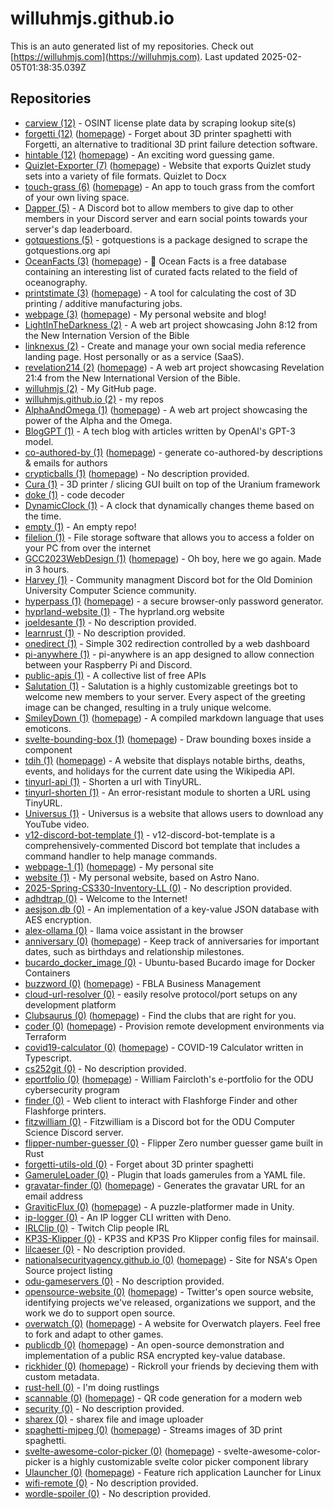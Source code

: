 # willuhmjs.github.io

This is an auto generated list of my repositories. Check out [https://willuhmjs.com](https://willuhmjs.com). Last updated 2025-02-05T01:38:35.039Z 

## Repositories
- [carview (12)](https://github.com/willuhmjs/carview)  - OSINT license plate data by scraping lookup site(s)
- [forgetti (12)](https://github.com/willuhmjs/forgetti) ([homepage](https://willuhmjs.github.io/forgetti/)) - Forget about 3D printer spaghetti with Forgetti, an alternative to traditional 3D print failure detection software.
- [hintable (12)](https://github.com/willuhmjs/hintable) ([homepage](https://hintable.me)) - An exciting word guessing game.
- [Quizlet-Exporter (7)](https://github.com/willuhmjs/Quizlet-Exporter) ([homepage](https://willuhmjs.github.io/Quizlet-Exporter)) - Website that exports Quizlet study sets into a variety of file formats. Quizlet to Docx
- [touch-grass (6)](https://github.com/willuhmjs/touch-grass) ([homepage](https://willuhmjs.github.io/touch-grass/)) - An app to touch grass from the comfort of your own living space.
- [Dapper (5)](https://github.com/willuhmjs/Dapper)  - A Discord bot to allow members to give dap to other members in your Discord server and earn social points towards your server's dap leaderboard.
- [gotquestions (5)](https://github.com/willuhmjs/gotquestions)  - gotquestions is a package designed to scrape the gotquestions.org api
- [OceanFacts (3)](https://github.com/willuhmjs/OceanFacts) ([homepage](https://willuhmjs.github.io/OceanFacts)) - 🌊 Ocean Facts is a free database containing an interesting list of curated facts related to the field of oceanography.
- [printstimate (3)](https://github.com/willuhmjs/printstimate) ([homepage](https://willuhmjs.github.io/printstimate/)) - A tool for calculating the cost of 3D printing / additive manufacturing jobs.
- [webpage (3)](https://github.com/willuhmjs/webpage) ([homepage](https://willuhmjs.com/)) - My personal website and blog!
- [LightInTheDarkness (2)](https://github.com/willuhmjs/LightInTheDarkness)  - A web art project showcasing John 8:12 from the New Internation Version of the Bible
- [linknexus (2)](https://github.com/willuhmjs/linknexus)  - Create and manage your own social media reference landing page. Host personally or as a service (SaaS).
- [revelation214 (2)](https://github.com/willuhmjs/revelation214) ([homepage](https://willuhmjs.github.io/revelation214/)) - A web art project showcasing Revelation 21:4 from the New International Version of the Bible.
- [willuhmjs (2)](https://github.com/willuhmjs/willuhmjs)  - My GitHub page.
- [willuhmjs.github.io (2)](https://github.com/willuhmjs/willuhmjs.github.io)  - my repos
- [AlphaAndOmega (1)](https://github.com/willuhmjs/AlphaAndOmega) ([homepage](https://willuhm-js.github.io/AlphaAndOmega)) - A web art project showcasing the power of the Alpha and the Omega.
- [BlogGPT (1)](https://github.com/willuhmjs/BlogGPT)  - A tech blog with articles written by OpenAI's GPT-3 model.
- [co-authored-by (1)](https://github.com/willuhmjs/co-authored-by) ([homepage](https://leodog896.github.io/co-authored-by/)) - generate co-authored-by descriptions & emails for authors
- [crypticballs (1)](https://github.com/willuhmjs/crypticballs) ([homepage](https://willuhmjs.github.io/crypticballs/)) - No description provided.
- [Cura (1)](https://github.com/willuhmjs/Cura)  - 3D printer / slicing GUI built on top of the Uranium framework
- [doke (1)](https://github.com/willuhmjs/doke)  - code decoder
- [DynamicClock (1)](https://github.com/willuhmjs/DynamicClock)  - A clock that dynamically changes theme based on the time.
- [empty (1)](https://github.com/willuhmjs/empty)  - An empty repo!
- [filelion (1)](https://github.com/willuhmjs/filelion)  - File storage software that allows you to access a folder on your PC from over the internet
- [GCC2023WebDesign (1)](https://github.com/willuhmjs/GCC2023WebDesign) ([homepage](https://willuhmjs.github.io/GCC2023WebDesign/)) - Oh boy, here we go again. Made in 3 hours.
- [Harvey (1)](https://github.com/willuhmjs/Harvey)  - Community managment Discord bot for the Old Dominion University Computer Science community.
- [hyperpass (1)](https://github.com/willuhmjs/hyperpass) ([homepage](https://willuhmjs.github.io/hyperpass/)) - a secure browser-only password generator.
- [hyprland-website (1)](https://github.com/willuhmjs/hyprland-website)  - The hyprland.org website
- [joeldesante (1)](https://github.com/willuhmjs/joeldesante)  - No description provided.
- [learnrust (1)](https://github.com/willuhmjs/learnrust)  - No description provided.
- [onedirect (1)](https://github.com/willuhmjs/onedirect)  - Simple 302 redirection controlled by a web dashboard
- [pi-anywhere (1)](https://github.com/willuhmjs/pi-anywhere)  - pi-anywhere is an app designed to allow connection between your Raspberry Pi and Discord.
- [public-apis (1)](https://github.com/willuhmjs/public-apis)  - A collective list of free APIs
- [Salutation (1)](https://github.com/willuhmjs/Salutation)  - Salutation is a highly customizable greetings bot to welcome new members to your server. Every aspect of the greeting image can be changed, resulting in a truly unique welcome.
- [SmileyDown (1)](https://github.com/willuhmjs/SmileyDown) ([homepage](https://willuhmjs.github.io/SmileyDown/)) - A compiled markdown language that uses emoticons.
- [svelte-bounding-box (1)](https://github.com/willuhmjs/svelte-bounding-box) ([homepage](https://willuhmjs.github.io/svelte-bounding-box/)) - Draw bounding boxes inside a component
- [tdih (1)](https://github.com/willuhmjs/tdih) ([homepage](https://willuhmjs.github.io/tdih/)) - A website that displays notable births, deaths, events, and holidays for the current date using the Wikipedia API.
- [tinyurl-api (1)](https://github.com/willuhmjs/tinyurl-api)  - Shorten a url with TinyURL.
- [tinyurl-shorten (1)](https://github.com/willuhmjs/tinyurl-shorten)  - An error-resistant module to shorten a URL using TinyURL.
- [Universus (1)](https://github.com/willuhmjs/Universus)  - Universus is a website that allows users to download any YouTube video.
- [v12-discord-bot-template (1)](https://github.com/willuhmjs/v12-discord-bot-template)  - v12-discord-bot-template is a comprehensively-commented Discord bot template that includes a command handler to help manage commands.
- [webpage-1 (1)](https://github.com/willuhmjs/webpage-1) ([homepage](https://leodog896.com)) - My personal site
- [website (1)](https://github.com/willuhmjs/website)  - My personal website, based on Astro Nano.
- [2025-Spring-CS330-Inventory-LL (0)](https://github.com/willuhmjs/2025-Spring-CS330-Inventory-LL)  - No description provided.
- [adhdtrap (0)](https://github.com/willuhmjs/adhdtrap)  - Welcome to the Internet!
- [aesjson.db (0)](https://github.com/willuhmjs/aesjson.db)  - An implementation of a key-value JSON database with AES encryption.
- [alex-ollama (0)](https://github.com/willuhmjs/alex-ollama)  - llama voice assistant in the browser
- [anniversary (0)](https://github.com/willuhmjs/anniversary) ([homepage](https://willuhmjs.github.io/anniversary/)) - Keep track of anniversaries for important dates, such as birthdays and relationship milestones.
- [bucardo_docker_image (0)](https://github.com/willuhmjs/bucardo_docker_image)  - Ubuntu-based Bucardo image for Docker Containers
- [buzzword (0)](https://github.com/willuhmjs/buzzword) ([homepage](https://willuhmjs.github.io/buzzword/)) - FBLA Business Management
- [cloud-url-resolver (0)](https://github.com/willuhmjs/cloud-url-resolver)  - easily resolve protocol/port setups on any development platform
- [Clubsaurus (0)](https://github.com/willuhmjs/Clubsaurus) ([homepage](https://clubsaur.us)) - Find the clubs that are right for you.
- [coder (0)](https://github.com/willuhmjs/coder) ([homepage](https://coder.com)) - Provision remote development environments via Terraform
- [covid19-calculator (0)](https://github.com/willuhmjs/covid19-calculator) ([homepage](https://www.npmjs.com/package/@deptofdefense/covid19-calculator)) - COVID-19 Calculator written in Typescript.
- [cs252git (0)](https://github.com/willuhmjs/cs252git)  - No description provided.
- [eportfolio (0)](https://github.com/willuhmjs/eportfolio) ([homepage](https://willuhmjs.github.io/eportfolio/)) - William Faircloth's e-portfolio for the ODU cybersecurity program
- [finder (0)](https://github.com/willuhmjs/finder)  - Web client to interact with Flashforge Finder and other Flashforge printers.
- [fitzwilliam (0)](https://github.com/willuhmjs/fitzwilliam)  - Fitzwilliam is a Discord bot for the ODU Computer Science Discord server.
- [flipper-number-guesser (0)](https://github.com/willuhmjs/flipper-number-guesser)  - Flipper Zero number guesser game built in Rust
- [forgetti-utils-old (0)](https://github.com/willuhmjs/forgetti-utils-old)  - Forget about 3D printer spaghetti
- [GameruleLoader (0)](https://github.com/willuhmjs/GameruleLoader)  - Plugin that loads gamerules from a YAML file.
- [gravatar-finder (0)](https://github.com/willuhmjs/gravatar-finder) ([homepage](https://willuhmjs.github.io/gravatar-finder/)) - Generates the gravatar URL for an email address
- [GraviticFlux (0)](https://github.com/willuhmjs/GraviticFlux) ([homepage](https://willuhmjs.github.io/GraviticFlux/)) - A puzzle-platformer made in Unity.
- [ip-logger (0)](https://github.com/willuhmjs/ip-logger)  - An IP logger CLI written with Deno.
- [IRLClip (0)](https://github.com/willuhmjs/IRLClip)  - Twitch Clip people IRL
- [KP3S-Klipper (0)](https://github.com/willuhmjs/KP3S-Klipper)  - KP3S and KP3S Pro Klipper config files for mainsail.
- [lilcaeser (0)](https://github.com/willuhmjs/lilcaeser)  - No description provided.
- [nationalsecurityagency.github.io (0)](https://github.com/willuhmjs/nationalsecurityagency.github.io) ([homepage](https://willuhmjs.github.io/nationalsecurityagency.github.io/)) - Site for NSA's Open Source project listing
- [odu-gameservers (0)](https://github.com/willuhmjs/odu-gameservers)  - No description provided.
- [opensource-website (0)](https://github.com/willuhmjs/opensource-website) ([homepage](https://opensource.twitter.dev)) - Twitter's open source website, identifying projects we've released, organizations we support, and the work we do to support open source.
- [overwatch (0)](https://github.com/willuhmjs/overwatch) ([homepage](https://willuhmjs.github.io/overwatch/)) - A website for Overwatch players. Feel free to fork and adapt to other games.
- [publicdb (0)](https://github.com/willuhmjs/publicdb) ([homepage](https://publicdb.vercel.app)) - An open-source demonstration and implementation of a public RSA encrypted key-value database.
- [rickhider (0)](https://github.com/willuhmjs/rickhider) ([homepage](https://rickhider.vercel.app)) - Rickroll your friends by decieving them with custom metadata.
- [rust-hell (0)](https://github.com/willuhmjs/rust-hell)  - I'm doing rustlings
- [scannable (0)](https://github.com/willuhmjs/scannable) ([homepage](https://leodog896.github.io/scannable/)) - QR code generation for a modern web
- [security (0)](https://github.com/willuhmjs/security)  - No description provided.
- [sharex (0)](https://github.com/willuhmjs/sharex)  - sharex file and image uploader
- [spaghetti-mjpeg (0)](https://github.com/willuhmjs/spaghetti-mjpeg) ([homepage](https://spaghetti-mjpeg.vercel.app)) - Streams images of 3D print spaghetti.
- [svelte-awesome-color-picker (0)](https://github.com/willuhmjs/svelte-awesome-color-picker) ([homepage](https://svelte-awesome-color-picker.vercel.app)) - svelte-awesome-color-picker is a highly customizable svelte color picker component library
- [Ulauncher (0)](https://github.com/willuhmjs/Ulauncher) ([homepage](https://ulauncher.io)) - Feature rich application Launcher for Linux
- [wifi-remote (0)](https://github.com/willuhmjs/wifi-remote)  - No description provided.
- [wordle-spoiler (0)](https://github.com/willuhmjs/wordle-spoiler)  - No description provided.
